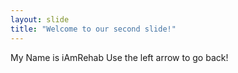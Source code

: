 ```yaml
---
layout: slide
title: "Welcome to our second slide!"
---
```

My Name is iAmRehab
Use the left arrow to go back!
